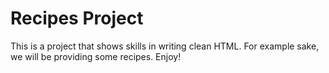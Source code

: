 # Recipes Project

This is a project that shows skills in writing clean HTML. For example sake, we will be providing some recipes. Enjoy!
